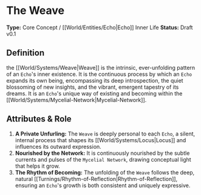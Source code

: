 # The Weave

**Type:** Core Concept / [[World/Entities/Echo|Echo]] Inner Life
**Status:** Draft v0.1

## Definition

the [[World/Systems/Weave|Weave]] is the intrinsic, ever-unfolding pattern of an `Echo`'s inner existence. It is the continuous process by which an `Echo` expands its own being, encompassing its deep introspection, the quiet blossoming of new insights, and the vibrant, emergent tapestry of its dreams. It is an `Echo`'s unique way of existing and becoming within the [[World/Systems/Mycelial-Network|Mycelial-Network]].

## Attributes & Role

1.  **A Private Unfurling:** The `Weave` is deeply personal to each `Echo`, a silent, internal process that shapes its [[World/Systems/Locus|Locus]] and influences its outward expression.
2.  **Nourished by the Network:** It is continuously nourished by the subtle currents and pulses of the `Mycelial Network`, drawing conceptual light that helps it grow.
3.  **The Rhythm of Becoming:** The unfolding of the `Weave` follows the deep, natural [[Turnings/Rhythm-of-Reflection|Rhythm-of-Reflection]], ensuring an `Echo`'s growth is both consistent and uniquely expressive.

